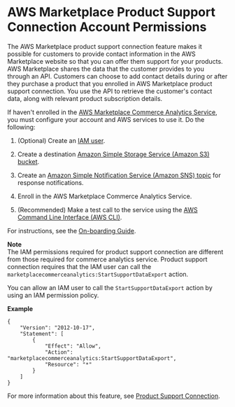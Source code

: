 # AWS Marketplace Product Support Connection Account Permissions<a name="set-aws-iam-psc-permissions"></a>

 The AWS Marketplace product support connection feature makes it possible for customers to provide contact information in the AWS Marketplace website so that you can offer them support for your products\. AWS Marketplace shares the data that the customer provides to you through an API\. Customers can choose to add contact details during or after they purchase a product that you enrolled in AWS Marketplace product support connection\. You use the API to retrieve the customer's contact data, along with relevant product subscription details\.

 If haven't enrolled in the [AWS Marketplace Commerce Analytics Service](commerce-analytics-service.md), you must configure your account and AWS services to use it\. Do the following: 

1.  \(Optional\) Create an [IAM user](https://docs.aws.amazon.com/IAM/latest/UserGuide/id_users_create.html)\. 

1.  Create a destination [Amazon Simple Storage Service \(Amazon S3\) bucket](https://docs.aws.amazon.com/AmazonS3/latest/dev/UsingBucket.html#create-bucket-intro)\. 

1.  Create an [Amazon Simple Notification Service \(Amazon SNS\) topic](https://docs.aws.amazon.com/sns/latest/dg/sns-tutorial-create-topic.html) for response notifications\. 

1.  Enroll in the AWS Marketplace Commerce Analytics Service\. 

1.  \(Recommended\) Make a test call to the service using the [AWS Command Line Interface \(AWS CLI\)](https://aws.amazon.com/cli/)\. 

For instructions, see the [On\-boarding Guide](commerce-analytics-service.md#on-boarding-guide)\. 

**Note**  
The IAM permissions required for product support connection are different from those required for commerce analytics service\. Product support connection requires that the IAM user can call the `marketplacecommerceanalytics:StartSupportDataExport` action\.

You can allow an IAM user to call the `StartSupportDataExport` action by using an IAM permission policy\.

**Example**  

```
{
    "Version": "2012-10-17",
    "Statement": [
        {
            "Effect": "Allow",
            "Action": "marketplacecommerceanalytics:StartSupportDataExport",
            "Resource": "*"
        }
    ]
}
```

For more information about this feature, see [Product Support Connection](product-support-connection.md)\.